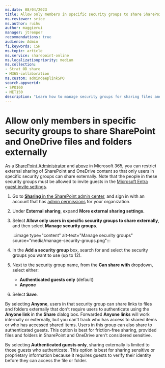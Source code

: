 ```yaml
---
ms.date: 08/04/2023
title: Allow only members in specific security groups to share SharePoint and OneDrive files and folders externally
ms.reviewer: srice
ms.author: ruihu
author: maggierui
manager: jtremper
recommendations: true
audience: Admin
f1.keywords: CSH
ms.topic: article
ms.service: sharepoint-online
ms.localizationpriority: medium
ms.collection:  
- Strat_OD_share
- M365-collaboration
ms.custom: admindeeplinkSPO
search.appverid:
- SPO160
- MET150
description: "Learn how to manage security groups for sharing files and folders in SharePoint and OneDrive."
---
```


# Allow only members in specific security groups to share SharePoint and OneDrive files and folders externally

As a [SharePoint Administrator](/sharepoint/sharepoint-admin-role) and [above](/microsoft-365/admin/add-users/about-admin-roles) in Microsoft 365, you can restrict external sharing of SharePoint and OneDrive content so that only users in specific security groups can share externally. Note that the people in these security groups must be allowed to invite guests in the [Microsoft Entra guest invite settings](/azure/active-directory/external-identities/external-collaboration-settings-configure).
  
1. Go to <a href="https://go.microsoft.com/fwlink/?linkid=2185222" target="_blank">**Sharing** in the SharePoint admin center</a>, and sign in with an account that has [admin permissions](./sharepoint-admin-role.md) for your organization.

2. Under **External sharing**, expand **More external sharing settings**.

3. Select **Allow only users in specific security groups to share externally**, and then select **Manage security groups**.

    :::image type="content" alt-text="Manage security groups" source="media/manage-security-groups.png":::

4. In the **Add a security group** box, search for and select the security groups you want to use (up to 12).

5. Next to the security group name, from the **Can share with** dropdown, select either:

    - **Authenticated guests only** (default)
    - **Anyone**

6. Select **Save**.

By selecting **Anyone**, users in that security group can share links to files and folders externally that don't require users to authenticate using the **Anyone link** in the **Share** dialog box. Forwarded **Anyone links** will work internally or externally, but you can't track who has access to shared items or who has accessed shared items. Users in this group can also share to authenticated guests. This option is best for friction-free sharing, provided files and folders in SharePoint and OneDrive aren't considered sensitive.

By selecting **Authenticated guests only**, sharing externally is limited to those guests who authenticate. This option is best for sharing sensitive or proprietary information because it requires guests to verify their identity before they can access the file or folder.

